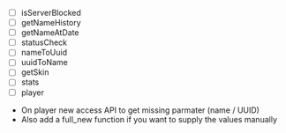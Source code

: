 - [ ] isServerBlocked
- [ ] getNameHistory
- [ ] getNameAtDate
- [ ] statusCheck
- [ ] nameToUuid
- [ ] uuidToName
- [ ] getSkin
- [ ] stats
- [ ] player

- On player new access API to get missing parmater (name / UUID)
- Also add a full_new function if you want to supply the values manually
